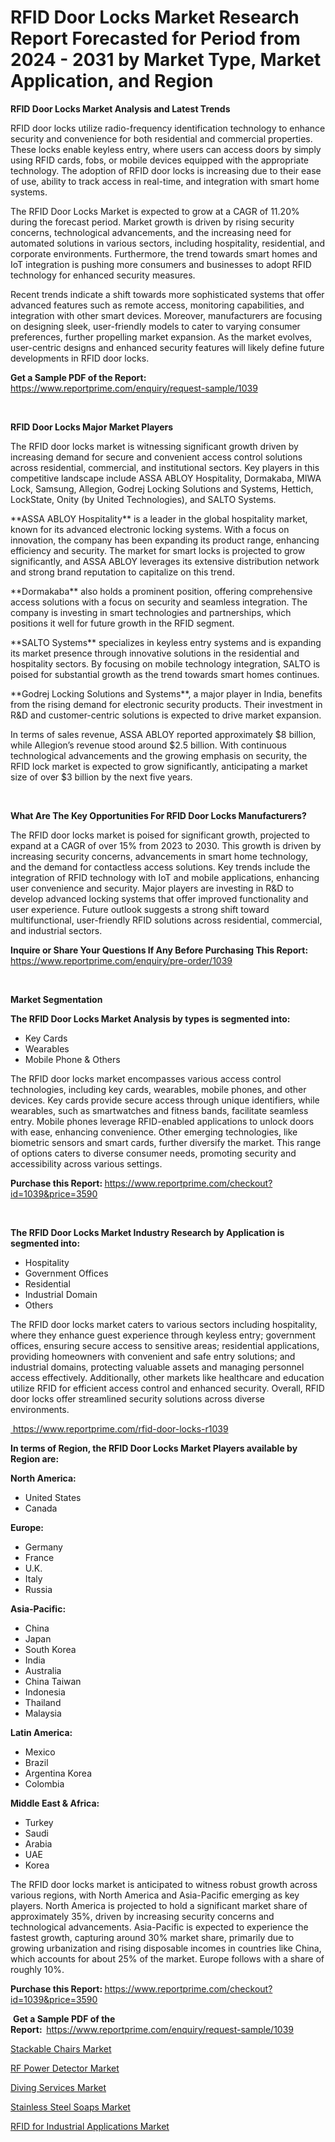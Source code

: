<p><h1>RFID Door Locks Market Research Report Forecasted for Period from 2024 -  2031 by Market Type, Market Application, and Region</h1></p><p><strong>RFID Door Locks Market Analysis and Latest Trends</strong></p>
<p><p>RFID door locks utilize radio-frequency identification technology to enhance security and convenience for both residential and commercial properties. These locks enable keyless entry, where users can access doors by simply using RFID cards, fobs, or mobile devices equipped with the appropriate technology. The adoption of RFID door locks is increasing due to their ease of use, ability to track access in real-time, and integration with smart home systems.</p><p>The RFID Door Locks Market is expected to grow at a CAGR of 11.20% during the forecast period. Market growth is driven by rising security concerns, technological advancements, and the increasing need for automated solutions in various sectors, including hospitality, residential, and corporate environments. Furthermore, the trend towards smart homes and IoT integration is pushing more consumers and businesses to adopt RFID technology for enhanced security measures.</p><p>Recent trends indicate a shift towards more sophisticated systems that offer advanced features such as remote access, monitoring capabilities, and integration with other smart devices. Moreover, manufacturers are focusing on designing sleek, user-friendly models to cater to varying consumer preferences, further propelling market expansion. As the market evolves, user-centric designs and enhanced security features will likely define future developments in RFID door locks.</p></p>
<p><strong>Get a Sample PDF of the Report:&nbsp;</strong> <a href="https://www.reportprime.com/enquiry/request-sample/1039">https://www.reportprime.com/enquiry/request-sample/1039</a></p>
<p>&nbsp;</p>
<p><strong>RFID Door Locks Major Market Players</strong></p>
<p><p>The RFID door locks market is witnessing significant growth driven by increasing demand for secure and convenient access control solutions across residential, commercial, and institutional sectors. Key players in this competitive landscape include ASSA ABLOY Hospitality, Dormakaba, MIWA Lock, Samsung, Allegion, Godrej Locking Solutions and Systems, Hettich, LockState, Onity (by United Technologies), and SALTO Systems.</p><p>**ASSA ABLOY Hospitality** is a leader in the global hospitality market, known for its advanced electronic locking systems. With a focus on innovation, the company has been expanding its product range, enhancing efficiency and security. The market for smart locks is projected to grow significantly, and ASSA ABLOY leverages its extensive distribution network and strong brand reputation to capitalize on this trend.</p><p>**Dormakaba** also holds a prominent position, offering comprehensive access solutions with a focus on security and seamless integration. The company is investing in smart technologies and partnerships, which positions it well for future growth in the RFID segment.</p><p>**SALTO Systems** specializes in keyless entry systems and is expanding its market presence through innovative solutions in the residential and hospitality sectors. By focusing on mobile technology integration, SALTO is poised for substantial growth as the trend towards smart homes continues.</p><p>**Godrej Locking Solutions and Systems**, a major player in India, benefits from the rising demand for electronic security products. Their investment in R&D and customer-centric solutions is expected to drive market expansion.</p><p>In terms of sales revenue, ASSA ABLOY reported approximately $8 billion, while Allegion’s revenue stood around $2.5 billion. With continuous technological advancements and the growing emphasis on security, the RFID lock market is expected to grow significantly, anticipating a market size of over $3 billion by the next five years.</p></p>
<p>&nbsp;</p>
<p><strong>What Are The Key Opportunities For RFID Door Locks Manufacturers?</strong></p>
<p><p>The RFID door locks market is poised for significant growth, projected to expand at a CAGR of over 15% from 2023 to 2030. This growth is driven by increasing security concerns, advancements in smart home technology, and the demand for contactless access solutions. Key trends include the integration of RFID technology with IoT and mobile applications, enhancing user convenience and security. Major players are investing in R&D to develop advanced locking systems that offer improved functionality and user experience. Future outlook suggests a strong shift toward multifunctional, user-friendly RFID solutions across residential, commercial, and industrial sectors.</p></p>
<p><strong>Inquire or Share Your Questions If Any Before Purchasing This Report:</strong> <a href="https://www.reportprime.com/enquiry/pre-order/1039">https://www.reportprime.com/enquiry/pre-order/1039</a></p>
<p>&nbsp;</p>
<p><strong>Market Segmentation</strong></p>
<p><strong>The RFID Door Locks Market Analysis by types is segmented into:</strong></p>
<p><ul><li>Key Cards</li><li>Wearables</li><li>Mobile Phone & Others</li></ul></p>
<p><p>The RFID door locks market encompasses various access control technologies, including key cards, wearables, mobile phones, and other devices. Key cards provide secure access through unique identifiers, while wearables, such as smartwatches and fitness bands, facilitate seamless entry. Mobile phones leverage RFID-enabled applications to unlock doors with ease, enhancing convenience. Other emerging technologies, like biometric sensors and smart cards, further diversify the market. This range of options caters to diverse consumer needs, promoting security and accessibility across various settings.</p></p>
<p><strong>Purchase this Report:&nbsp;</strong><a href="https://www.reportprime.com/checkout?id=1039&price=3590">https://www.reportprime.com/checkout?id=1039&price=3590</a></p>
<p>&nbsp;</p>
<p><strong>The RFID Door Locks Market Industry Research by Application is segmented into:</strong></p>
<p><ul><li>Hospitality</li><li>Government Offices</li><li>Residential</li><li>Industrial Domain</li><li>Others</li></ul></p>
<p><p>The RFID door locks market caters to various sectors including hospitality, where they enhance guest experience through keyless entry; government offices, ensuring secure access to sensitive areas; residential applications, providing homeowners with convenient and safe entry solutions; and industrial domains, protecting valuable assets and managing personnel access effectively. Additionally, other markets like healthcare and education utilize RFID for efficient access control and enhanced security. Overall, RFID door locks offer streamlined security solutions across diverse environments.</p></p>
<p><a href="https://www.reportprime.com/rfid-door-locks-r1039">&nbsp;https://www.reportprime.com/rfid-door-locks-r1039</a></p>
<p><strong>In terms of Region, the RFID Door Locks Market Players available by Region are:</strong></p>
<p>
    <p> <strong> North America: </strong>
        <ul>
            <li>United States</li>
            <li>Canada</li>
        </ul>
        </p> 
    <p> <strong> Europe: </strong>
        <ul>
            <li>Germany</li>
            <li>France</li>
            <li>U.K.</li>
            <li>Italy</li>
            <li>Russia</li>
        </ul>
        </p> 
    <p> <strong> Asia-Pacific: </strong>
        <ul>
            <li>China</li>
            <li>Japan</li>
            <li>South Korea</li>
            <li>India</li>
            <li>Australia</li>
            <li>China Taiwan</li>
            <li>Indonesia</li>
            <li>Thailand</li>
            <li>Malaysia</li>
        </ul>
        </p> 
    <p> <strong> Latin America: </strong>
        <ul>
            <li>Mexico</li>
            <li>Brazil</li>
            <li>Argentina Korea</li>
            <li>Colombia</li>
        </ul>
        </p> 
    <p> <strong> Middle East & Africa: </strong>
        <ul>
            <li>Turkey</li>
            <li>Saudi</li>
            <li>Arabia</li>
            <li>UAE</li>
            <li>Korea</li>
        </ul>
    </p>
    </p>
<p><p>The RFID door locks market is anticipated to witness robust growth across various regions, with North America and Asia-Pacific emerging as key players. North America is projected to hold a significant market share of approximately 35%, driven by increasing security concerns and technological advancements. Asia-Pacific is expected to experience the fastest growth, capturing around 30% market share, primarily due to growing urbanization and rising disposable incomes in countries like China, which accounts for about 25% of the market. Europe follows with a share of roughly 10%.</p></p>
<p><strong>Purchase this Report: </strong><a href="https://www.reportprime.com/checkout?id=1039&price=3590">https://www.reportprime.com/checkout?id=1039&price=3590</a></p>
<p>&nbsp;<strong>Get a Sample PDF of the Report:&nbsp;&nbsp;</strong><a href="https://www.reportprime.com/enquiry/request-sample/1039">https://www.reportprime.com/enquiry/request-sample/1039</a></p>
<p><strong></strong></p>
<p><p><a href="https://www.linkedin.com/pulse/market-insights-global-stackable-chairs-forecast-innovation-h69df?trackingId=0wm8WFRtTvORXdXD%2FflxNw%3D%3D">Stackable Chairs Market</a></p><p><a href="https://github.com/CliffMedina6/Market-Research-Report-List-6/blob/main/rf-power-detector-market.md">RF Power Detector Market</a></p><p><a href="https://medium.com/@tracey.skinner9085/insights-into-diving-services-market-share-and-competitive-landscape-for-period-from-2024-to-2031-2e21a834e966">Diving Services Market</a></p><p><a href="https://www.linkedin.com/pulse/comprehensive-look-product-type-round-shaped-stainless-dv2zf?trackingId=31peXHQeRNORoGPnYfX1%2Bg%3D%3D">Stainless Steel Soaps Market</a></p><p><a href="https://github.com/provorikovar/Market-Research-Report-List-6/blob/main/rfid-for-industrial-applications-market.md">RFID for Industrial Applications Market</a></p></p>